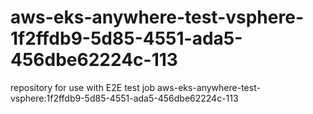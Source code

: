 # aws-eks-anywhere-test-vsphere-1f2ffdb9-5d85-4551-ada5-456dbe62224c-113
repository for use with E2E test job aws-eks-anywhere-test-vsphere:1f2ffdb9-5d85-4551-ada5-456dbe62224c-113
